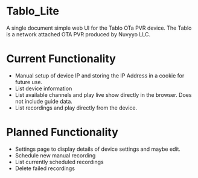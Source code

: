 # Tablo_Lite
A single document simple web UI for the Tablo OTa PVR device. The Tablo is a network attached OTA PVR produced by Nuvyyo LLC.

# Current Functionality
- Manual setup of device IP and storing the IP Address in a cookie for future use.
- List device information
- List available channels and play live show directly in the browser. Does not include guide data.
- List recordings and play directly from the device.

# Planned Functionality
- Settings page to display details of device settings and maybe edit.
- Schedule new manual recording
- List currently scheduled recordings
- Delete failed recordings
